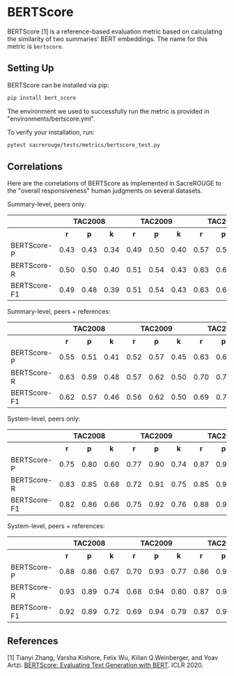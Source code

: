 # BERTScore
BERTScore [1] is a reference-based evaluation metric based on calculating the similarity of two summaries' BERT embeddings.
The name for this metric is `bertscore`.

## Setting Up
BERTScore can be installed via pip:
```bash
pip install bert_score
```
The environment we used to successfully run the metric is provided in "environments/bertscore.yml".

To verify your installation, run:
```bash
pytest sacrerouge/tests/metrics/bertscore_test.py
```

## Correlations
Here are the correlations of BERTScore as implemented in SacreROUGE to the "overall responsiveness" human judgments on several datasets.

Summary-level, peers only:
<table>
<tr>
<th></th>
<th colspan="3">TAC2008</th>
<th colspan="3">TAC2009</th>
<th colspan="3">TAC2010</th>
<th colspan="3">TAC2011</th>
</tr>
<tr>
<th></th>
<th>r</th>
<th>p</th>
<th>k</th>
<th>r</th>
<th>p</th>
<th>k</th>
<th>r</th>
<th>p</th>
<th>k</th>
<th>r</th>
<th>p</th>
<th>k</th>
</tr>
<tr>
<td>BERTScore-P</td>
<td>0.43</td>
<td>0.43</td>
<td>0.34</td>
<td>0.49</td>
<td>0.50</td>
<td>0.40</td>
<td>0.57</td>
<td>0.58</td>
<td>0.47</td>
<td>0.46</td>
<td>0.47</td>
<td>0.38</td>
</tr>
<tr>
<td>BERTScore-R</td>
<td>0.50</td>
<td>0.50</td>
<td>0.40</td>
<td>0.51</td>
<td>0.54</td>
<td>0.43</td>
<td>0.63</td>
<td>0.63</td>
<td>0.52</td>
<td>0.45</td>
<td>0.53</td>
<td>0.43</td>
</tr>
<tr>
<td>BERTScore-F1</td>
<td>0.49</td>
<td>0.48</td>
<td>0.39</td>
<td>0.51</td>
<td>0.54</td>
<td>0.43</td>
<td>0.63</td>
<td>0.63</td>
<td>0.51</td>
<td>0.45</td>
<td>0.52</td>
<td>0.42</td>
</tr>
</table>

Summary-level, peers + references:
<table>
<tr>
<th></th>
<th colspan="3">TAC2008</th>
<th colspan="3">TAC2009</th>
<th colspan="3">TAC2010</th>
<th colspan="3">TAC2011</th>
</tr>
<tr>
<th></th>
<th>r</th>
<th>p</th>
<th>k</th>
<th>r</th>
<th>p</th>
<th>k</th>
<th>r</th>
<th>p</th>
<th>k</th>
<th>r</th>
<th>p</th>
<th>k</th>
</tr>
<tr>
<td>BERTScore-P</td>
<td>0.55</td>
<td>0.51</td>
<td>0.41</td>
<td>0.52</td>
<td>0.57</td>
<td>0.45</td>
<td>0.63</td>
<td>0.65</td>
<td>0.53</td>
<td>0.42</td>
<td>0.53</td>
<td>0.43</td>
</tr>
<tr>
<td>BERTScore-R</td>
<td>0.63</td>
<td>0.59</td>
<td>0.48</td>
<td>0.57</td>
<td>0.62</td>
<td>0.50</td>
<td>0.70</td>
<td>0.71</td>
<td>0.59</td>
<td>0.41</td>
<td>0.61</td>
<td>0.50</td>
</tr>
<tr>
<td>BERTScore-F1</td>
<td>0.62</td>
<td>0.57</td>
<td>0.46</td>
<td>0.56</td>
<td>0.62</td>
<td>0.50</td>
<td>0.69</td>
<td>0.70</td>
<td>0.58</td>
<td>0.41</td>
<td>0.58</td>
<td>0.48</td>
</tr>
</table>

System-level, peers only:
<table>
<tr>
<th></th>
<th colspan="3">TAC2008</th>
<th colspan="3">TAC2009</th>
<th colspan="3">TAC2010</th>
<th colspan="3">TAC2011</th>
</tr>
<tr>
<th></th>
<th>r</th>
<th>p</th>
<th>k</th>
<th>r</th>
<th>p</th>
<th>k</th>
<th>r</th>
<th>p</th>
<th>k</th>
<th>r</th>
<th>p</th>
<th>k</th>
</tr>
<tr>
<td>BERTScore-P</td>
<td>0.75</td>
<td>0.80</td>
<td>0.60</td>
<td>0.77</td>
<td>0.90</td>
<td>0.74</td>
<td>0.87</td>
<td>0.91</td>
<td>0.76</td>
<td>0.78</td>
<td>0.77</td>
<td>0.61</td>
</tr>
<tr>
<td>BERTScore-R</td>
<td>0.83</td>
<td>0.85</td>
<td>0.68</td>
<td>0.72</td>
<td>0.91</td>
<td>0.75</td>
<td>0.85</td>
<td>0.93</td>
<td>0.79</td>
<td>0.77</td>
<td>0.87</td>
<td>0.69</td>
</tr>
<tr>
<td>BERTScore-F1</td>
<td>0.82</td>
<td>0.86</td>
<td>0.66</td>
<td>0.75</td>
<td>0.92</td>
<td>0.76</td>
<td>0.88</td>
<td>0.93</td>
<td>0.79</td>
<td>0.78</td>
<td>0.85</td>
<td>0.69</td>
</tr>
</table>

System-level, peers + references:
<table>
<tr>
<th></th>
<th colspan="3">TAC2008</th>
<th colspan="3">TAC2009</th>
<th colspan="3">TAC2010</th>
<th colspan="3">TAC2011</th>
</tr>
<tr>
<th></th>
<th>r</th>
<th>p</th>
<th>k</th>
<th>r</th>
<th>p</th>
<th>k</th>
<th>r</th>
<th>p</th>
<th>k</th>
<th>r</th>
<th>p</th>
<th>k</th>
</tr>
<tr>
<td>BERTScore-P</td>
<td>0.88</td>
<td>0.86</td>
<td>0.67</td>
<td>0.70</td>
<td>0.93</td>
<td>0.77</td>
<td>0.86</td>
<td>0.94</td>
<td>0.80</td>
<td>0.50</td>
<td>0.85</td>
<td>0.70</td>
</tr>
<tr>
<td>BERTScore-R</td>
<td>0.93</td>
<td>0.89</td>
<td>0.74</td>
<td>0.68</td>
<td>0.94</td>
<td>0.80</td>
<td>0.87</td>
<td>0.95</td>
<td>0.83</td>
<td>0.49</td>
<td>0.92</td>
<td>0.76</td>
</tr>
<tr>
<td>BERTScore-F1</td>
<td>0.92</td>
<td>0.89</td>
<td>0.72</td>
<td>0.69</td>
<td>0.94</td>
<td>0.79</td>
<td>0.87</td>
<td>0.96</td>
<td>0.83</td>
<td>0.50</td>
<td>0.90</td>
<td>0.76</td>
</tr>
</table>

## References
[1] Tianyi Zhang, Varsha Kishore, Felix Wu, Kilian Q.Weinberger, and Yoav Artzi. [BERTScore: Evaluating Text Generation with BERT](https://arxiv.org/abs/1904.09675). ICLR 2020.